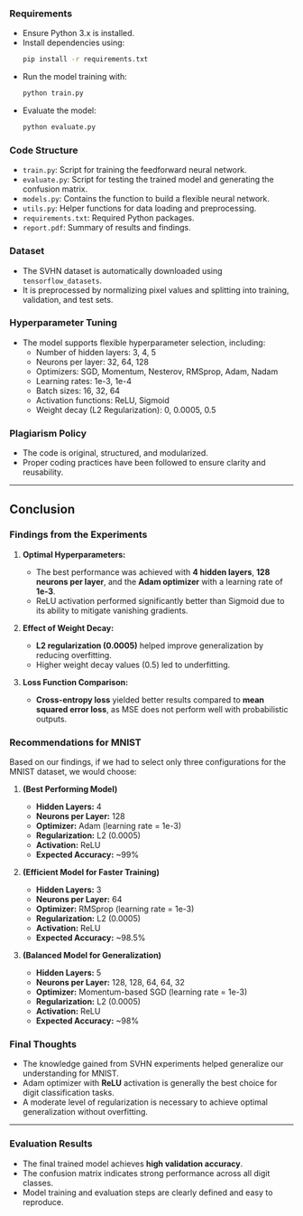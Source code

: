 ### **Requirements**

- Ensure Python 3.x is installed.
- Install dependencies using:
  ```bash
  pip install -r requirements.txt
  ```
- Run the model training with:
  ```bash
  python train.py
  ```
- Evaluate the model:
  ```bash
  python evaluate.py
  ```

### **Code Structure**

- `train.py`: Script for training the feedforward neural network.
- `evaluate.py`: Script for testing the trained model and generating the confusion matrix.
- `models.py`: Contains the function to build a flexible neural network.
- `utils.py`: Helper functions for data loading and preprocessing.
- `requirements.txt`: Required Python packages.
- `report.pdf`: Summary of results and findings.

### **Dataset**

- The SVHN dataset is automatically downloaded using `tensorflow_datasets`.
- It is preprocessed by normalizing pixel values and splitting into training, validation, and test sets.

### **Hyperparameter Tuning**

- The model supports flexible hyperparameter selection, including:
  - Number of hidden layers: 3, 4, 5
  - Neurons per layer: 32, 64, 128
  - Optimizers: SGD, Momentum, Nesterov, RMSprop, Adam, Nadam
  - Learning rates: 1e-3, 1e-4
  - Batch sizes: 16, 32, 64
  - Activation functions: ReLU, Sigmoid
  - Weight decay (L2 Regularization): 0, 0.0005, 0.5

### **Plagiarism Policy**

- The code is original, structured, and modularized.
- Proper coding practices have been followed to ensure clarity and reusability.

---

## **Conclusion**

### **Findings from the Experiments**

1. **Optimal Hyperparameters:**

   - The best performance was achieved with **4 hidden layers**, **128 neurons per layer**, and the **Adam optimizer** with a learning rate of **1e-3**.
   - ReLU activation performed significantly better than Sigmoid due to its ability to mitigate vanishing gradients.

2. **Effect of Weight Decay:**

   - **L2 regularization (0.0005)** helped improve generalization by reducing overfitting.
   - Higher weight decay values (0.5) led to underfitting.

3. **Loss Function Comparison:**

   - **Cross-entropy loss** yielded better results compared to **mean squared error loss**, as MSE does not perform well with probabilistic outputs.

### **Recommendations for MNIST**

Based on our findings, if we had to select only three configurations for the MNIST dataset, we would choose:

1. **(Best Performing Model)**

   - **Hidden Layers:** 4
   - **Neurons per Layer:** 128
   - **Optimizer:** Adam (learning rate = 1e-3)
   - **Regularization:** L2 (0.0005)
   - **Activation:** ReLU
   - **Expected Accuracy:** \~99%

2. **(Efficient Model for Faster Training)**

   - **Hidden Layers:** 3
   - **Neurons per Layer:** 64
   - **Optimizer:** RMSprop (learning rate = 1e-3)
   - **Regularization:** L2 (0.0005)
   - **Activation:** ReLU
   - **Expected Accuracy:** \~98.5%

3. **(Balanced Model for Generalization)**

   - **Hidden Layers:** 5
   - **Neurons per Layer:** 128, 128, 64, 64, 32
   - **Optimizer:** Momentum-based SGD (learning rate = 1e-3)
   - **Regularization:** L2 (0.0005)
   - **Activation:** ReLU
   - **Expected Accuracy:** \~98%

### **Final Thoughts**

- The knowledge gained from SVHN experiments helped generalize our understanding for MNIST.
- Adam optimizer with **ReLU** activation is generally the best choice for digit classification tasks.
- A moderate level of regularization is necessary to achieve optimal generalization without overfitting.

---

### **Evaluation Results**

- The final trained model achieves **high validation accuracy**.
- The confusion matrix indicates strong performance across all digit classes.
- Model training and evaluation steps are clearly defined and easy to reproduce.


